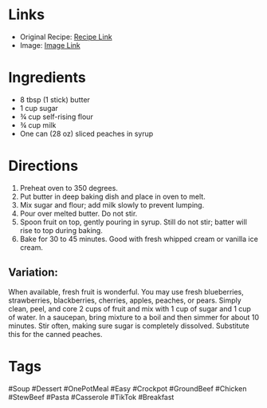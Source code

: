 # Links
* Original Recipe: [Recipe Link]()
* Image: [Image Link]()
# Ingredients
* 8 tbsp (1 stick) butter
* 1 cup sugar
* ¾ cup self-rising flour
* ¾ cup milk
* One can (28 oz) sliced peaches in syrup
# Directions
1. Preheat oven to 350 degrees.
2. Put butter in deep baking dish and place in oven to melt.
3. Mix sugar and flour; add milk slowly to prevent lumping.
4. Pour over melted butter. Do not stir.
5. Spoon fruit on top, gently pouring in syrup. Still do not stir; batter will rise to top during baking.
6. Bake for 30 to 45 minutes. Good with fresh whipped cream or vanilla ice cream.
## Variation:
When available, fresh fruit is wonderful. You may use fresh blueberries, strawberries, blackberries, cherries, apples, peaches, or pears. Simply clean, peel, and core 2 cups of fruit and mix with 1 cup of sugar and 1 cup of water. In a saucepan, bring mixture to a boil and then simmer for about 10 minutes. Stir often, making sure sugar is completely dissolved. Substitute this for the canned peaches.
# Tags
#Soup #Dessert #OnePotMeal #Easy #Crockpot #GroundBeef #Chicken #StewBeef #Pasta #Casserole #TikTok #Breakfast 
